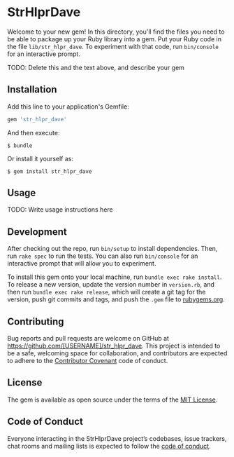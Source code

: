 # StrHlprDave

Welcome to your new gem! In this directory, you'll find the files you need to be able to package up your Ruby library into a gem. Put your Ruby code in the file `lib/str_hlpr_dave`. To experiment with that code, run `bin/console` for an interactive prompt.

TODO: Delete this and the text above, and describe your gem

## Installation

Add this line to your application's Gemfile:

```ruby
gem 'str_hlpr_dave'
```

And then execute:

    $ bundle

Or install it yourself as:

    $ gem install str_hlpr_dave

## Usage

TODO: Write usage instructions here

## Development

After checking out the repo, run `bin/setup` to install dependencies. Then, run `rake spec` to run the tests. You can also run `bin/console` for an interactive prompt that will allow you to experiment.

To install this gem onto your local machine, run `bundle exec rake install`. To release a new version, update the version number in `version.rb`, and then run `bundle exec rake release`, which will create a git tag for the version, push git commits and tags, and push the `.gem` file to [rubygems.org](https://rubygems.org).

## Contributing

Bug reports and pull requests are welcome on GitHub at https://github.com/[USERNAME]/str_hlpr_dave. This project is intended to be a safe, welcoming space for collaboration, and contributors are expected to adhere to the [Contributor Covenant](http://contributor-covenant.org) code of conduct.

## License

The gem is available as open source under the terms of the [MIT License](https://opensource.org/licenses/MIT).

## Code of Conduct

Everyone interacting in the StrHlprDave project’s codebases, issue trackers, chat rooms and mailing lists is expected to follow the [code of conduct](https://github.com/[USERNAME]/str_hlpr_dave/blob/master/CODE_OF_CONDUCT.md).
